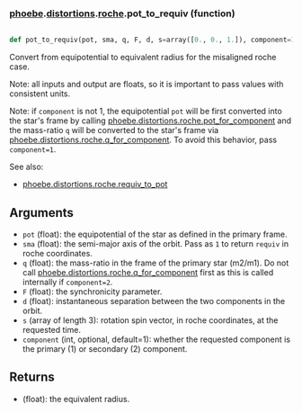 ### [phoebe](phoebe.md).[distortions](phoebe.distortions.md).[roche](phoebe.distortions.roche.md).pot_to_requiv (function)


```py

def pot_to_requiv(pot, sma, q, F, d, s=array([0., 0., 1.]), component=1)

```



Convert from equipotential to equivalent radius for the misaligned roche case.

Note: all inputs and output are floats, so it is important to pass values
with consistent units.

Note: if `component` is not 1, the equipotential `pot` will be first converted into the
star's frame by calling [phoebe.distortions.roche.pot_for_component](phoebe.distortions.roche.pot_for_component.md) and
the mass-ratio `q` will be converted to the star's frame via
[phoebe.distortions.roche.q_for_component](phoebe.distortions.roche.q_for_component.md).  To avoid this behavior, pass
`component=1`.

See also:
* [phoebe.distortions.roche.requiv_to_pot](phoebe.distortions.roche.requiv_to_pot.md)

Arguments
-----------
* `pot` (float): the equipotential of the star as defined in the primary frame.
* `sma` (float): the semi-major axis of the orbit.  Pass as `1` to
    return `requiv` in roche coordinates.
* `q` (float): the mass-ratio in the frame of the primary star (m2/m1).
    Do not call [phoebe.distortions.roche.q_for_component](phoebe.distortions.roche.q_for_component.md) first as this
    is called internally if `component=2`.
* `F` (float): the synchronicity parameter.
* `d` (float): instantaneous separation between the two components in the
    orbit.
* `s` (array of length 3): rotation spin vector, in roche coordinates, at
    the requested time.
* `component` (int, optional, default=1): whether the requested component
    is the primary (1) or secondary (2) component.

Returns
----------
* (float): the equivalent radius.

